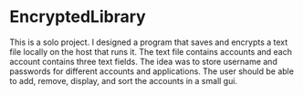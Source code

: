 # EncryptedLibrary
This is a solo project. I designed a program that saves and encrypts a text file locally on the host that runs it. The text file contains accounts and each account contains three text fields. The idea was to store username and passwords for different accounts and applications. The user should be able to add, remove, display, and sort the accounts in a small gui.
